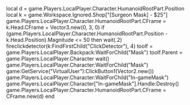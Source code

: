    local d = game.Players.LocalPlayer.Character.HumanoidRootPart.Position
    local k = game.Workspace.Ignored.Shop["[Surgeon Mask] - $25"]
    game.Players.LocalPlayer.Character.HumanoidRootPart.CFrame = k.Head.CFrame + Vector3.new(0, 3, 0)
    if (game.Players.LocalPlayer.Character.HumanoidRootPart.Position - k.Head.Position).Magnitude <= 50 then
        wait(.2)
        fireclickdetector(k:FindFirstChild("ClickDetector"), 4)
        toolf = game.Players.LocalPlayer.Backpack:WaitForChild("Mask")
        toolf.Parent = game.Players.LocalPlayer.Character
        wait()
        game.Players.LocalPlayer.Character:WaitForChild("Mask")
        game:GetService("VirtualUser"):ClickButton1(Vector2.new())
        game.Players.LocalPlayer.Character:WaitForChild("In-gameMask")
        game.Players.LocalPlayer.Character["In-gameMask"].Handle:Destroy()
        game.Players.LocalPlayer.Character.HumanoidRootPart.CFrame = CFrame.new(d)
    end
